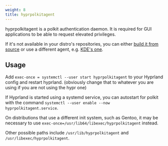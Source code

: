 ```yaml
---
weight: 8
title: hyprpolkitagent
---
```


hyprpolkitagent is a polkit authentication daemon. It is required for GUI applications to
be able to request elevated privileges.

If it's not available in your distro's repositories, you can either [build it from source](https://github.com/hyprwm/hyprpolkitagent)
or use a different agent, e.g. [KDE's one](https://github.com/KDE/polkit-kde-agent-1/).

## Usage

Add `exec-once = systemctl --user start hyprpolkitagent` to your Hyprland config and restart hyprland.
(obviously change that to whatever you are using if you are not using the hypr one)

If Hyprland is started using a systemd service, you can autostart for polkit with the command `systemctl --user enable --now hyprpolkitagent.service`.

On distributions that use a different init system, such as Gentoo, it may be
necessary to use
`exec-once=/usr/lib64/libexec/hyprpolkitagent` instead.

Other possible paths include
`/usr/lib/hyprpolkitagent` and
`/usr/libexec/hyprpolkitagent`.
